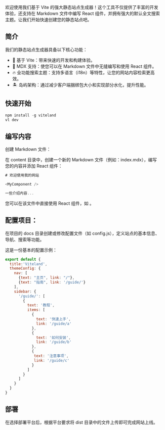 
欢迎使用我们基于 Vite 的强大静态站点生成器！这个工具不仅提供了丰富的开发体验，还支持在 Markdown 文件中编写 React 组件，并拥有强大的默认全文搜索主题。让我们开始快速创建您的静态站点吧。

## 简介
我们的静态站点生成器具备以下核心功能：

- 🚀 基于 Vite：带来快速的开发和构建体验。
- 📝 MDX 支持：使您可以在 Markdown 文件中无缝编写和使用 React 组件。
- 🔥 全功能搜索主题：支持多语言（i18n）等特性，让您的网站内容检索更高效。
- 🏝️ 岛屿架构：通过减少客户端捆绑包大小和实现部分水化，提升性能。

## 快速开始

```js
npm install -g viteland
vl dev
```

## 编写内容
创建 Markdown 文件：

在 content 目录中，创建一个新的 Markdown 文件（例如：index.mdx），编写您的内容并添加 React 组件：

```js
# 欢迎使用我的网站

<MyComponent />

一些介绍内容...
```
您可以在该文件中直接使用 React 组件，如 <MyComponent />。

## 配置项目：

在项目的 docs 目录创建或修改配置文件（如 config.js），定义站点的基本信息、导航、搜索等功能。

这是一份基本的配置示例：
```js
export default {
  title:'Viteland',
  themeConfig: {
    nav: [
      {text: "主页", link: "/"},
      {text: "指南", link: '/guide/'}
    ],
    sidebar: {
      '/guide/': [
        {
          text: '教程',
          items: [
            {
              text: '快速上手',
              link: '/guide/a'
            },
            {
              text: '如何安装',
              link: '/guide/b'
            },
            {
             text: '注意事项',
             link: '/guide/c'
            }
          ]
        }
      ]
    }
  }
}
```

## 部署
在选择部署平台后，根据平台要求将 dist 目录中的文件上传即可完成网站上线。